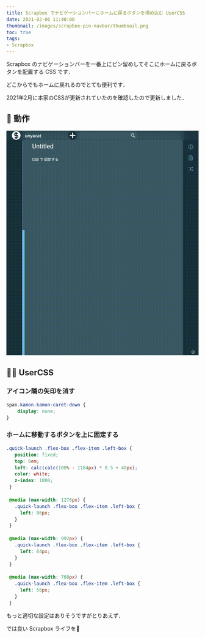 ```yaml
---
title: Scrapbox でナビゲーションバーにホームに戻るボタンを埋め込む UserCSS
date: 2021-02-06 11:40:00
thumbnail: /images/scrapbox-pin-navbar/thumbnail.png
toc: true
tags:
- Scrapbox
---
```




Scrapbox のナビゲーションバーを一番上にピン留めしてそこにホームに戻るボタンを配置する CSS です．

どこからでもホームに戻れるのでとても便利です．

2021年2月に本家のCSSが更新されていたのを確認したので更新しました．

<!-- more -->

## 🌸 動作

![](/images/scrapbox-pin-navbar/output.gif)





## 👩‍💻 UserCSS

### アイコン隣の矢印を消す

```CSS
span.kamon.kamon-caret-down {
	display: none;
}
```



### ホームに移動するボタンを上に固定する

```CSS
.quick-launch .flex-box .flex-item .left-box {
   position: fixed;
   top: 0em;
   left: calc(calc(100% - 1184px) * 0.5 + 48px);
   color: white;
   z-index: 1000;
 }

 @media (max-width: 1276px) {
   .quick-launch .flex-box .flex-item .left-box {
     left: 86px;
   }
 }

 @media (max-width: 992px) {
   .quick-launch .flex-box .flex-item .left-box {
     left: 64px;
   }
 }

 @media (max-width: 768px) {
   .quick-launch .flex-box .flex-item .left-box {
     left: 56px;
   }
 }
```

もっと適切な設定はありそうですがとりあえず．

では良い Scrapbox ライフを👋



